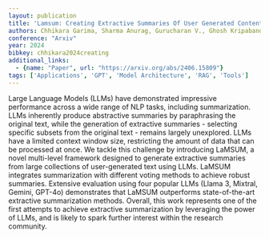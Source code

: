 ```yaml
---
layout: publication
title: 'Lamsum: Creating Extractive Summaries Of User Generated Content Using Llms'
authors: Chhikara Garima, Sharma Anurag, Gurucharan V., Ghosh Kripabandhu, Chakraborty Abhijnan
conference: "Arxiv"
year: 2024
bibkey: chhikara2024creating
additional_links:
  - {name: "Paper", url: "https://arxiv.org/abs/2406.15809"}
tags: ['Applications', 'GPT', 'Model Architecture', 'RAG', 'Tools']
---
```

Large Language Models (LLMs) have demonstrated impressive performance across a wide range of NLP tasks, including summarization. LLMs inherently produce abstractive summaries by paraphrasing the original text, while the generation of extractive summaries - selecting specific subsets from the original text - remains largely unexplored. LLMs have a limited context window size, restricting the amount of data that can be processed at once. We tackle this challenge by introducing LaMSUM, a novel multi-level framework designed to generate extractive summaries from large collections of user-generated text using LLMs. LaMSUM integrates summarization with different voting methods to achieve robust summaries. Extensive evaluation using four popular LLMs (Llama 3, Mixtral, Gemini, GPT-4o) demonstrates that LaMSUM outperforms state-of-the-art extractive summarization methods. Overall, this work represents one of the first attempts to achieve extractive summarization by leveraging the power of LLMs, and is likely to spark further interest within the research community.
